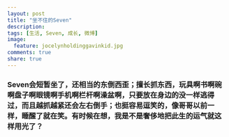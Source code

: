 ```yaml
---
layout: post
title: "坐不住的Seven"
description: 
tags: [生活, Seven, 成长, 微博]
image:
  feature: jocelynholdinggavinkid.jpg
comments: true
share: true
---
```


### Seven会短暂坐了，还相当的东倒西歪；擅长抓东西，玩具啊书啊碗啊盘子啊眼镜啊手机啊栏杆啊澡盆啊，只要放在身边的没一样逃得过，而且越抓越紧还会左右倒手；也挺容易逗笑的，像哥哥以前一样，睡醒了就在笑。有时候在想，我是不是奢侈地把此生的运气就这样用光了？ ###

<figure class="half">
	<img src="http://i.imgur.com/Bd4xqdA.jpg" alt="">
	<img src="http://i.imgur.com/pmDzodl.jpg" alt="">
</figure>